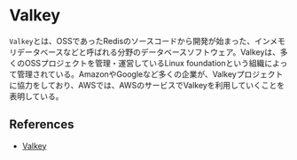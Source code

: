 # Valkey

`Valkey`とは、OSSであったRedisのソースコードから開発が始まった、インメモリデータベースなどと呼ばれる分野のデータベースソフトウェア。Valkeyは、多くのOSSプロジェクトを管理・運営しているLinux foundationという組織によって管理されている。AmazonやGoogleなど多くの企業が、Valkeyプロジェクトに協力をしており、AWSでは、AWSのサービスでValkeyを利用していくことを表明している。

## References

- [Valkey](https://valkey.io/)
